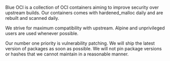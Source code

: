 Blue OCI is a collection of OCI containers aiming to improve security over upstream builds. Our containers comes with hardened_malloc daily and are rebuilt and scanned daily.

We strive for maximum compatibility with upstream. Alpine and unprivileged users are used whenever possible.

Our number one priority is vulnerability patching. We will ship the latest version of packages as soon as possible. We will not pin package versions or hashes that we cannot maintain in a reasonable manner.
